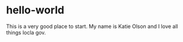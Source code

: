 # hello-world
This is a very good place to start. My name is Katie Olson and I love all things locla gov.
